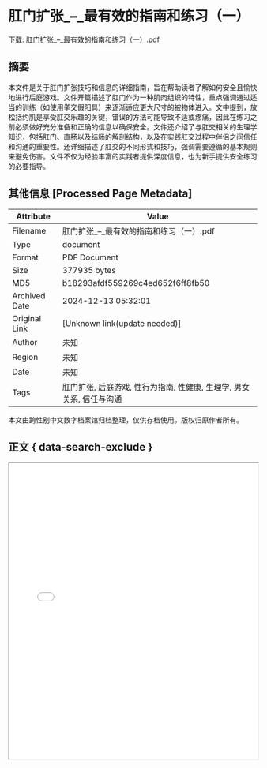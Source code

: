 # 肛门扩张_–_最有效的指南和练习（一）

<!-- tcd_download_link -->
下载: <a href="../肛门扩张_–_最有效的指南和练习（一）.pdf" download>肛门扩张_–_最有效的指南和练习（一）.pdf</a>
<!-- tcd_download_link_end -->

## 摘要

<!-- tcd_abstract -->
本文件是关于肛门扩张技巧和信息的详细指南，旨在帮助读者了解如何安全且愉快地进行后庭游戏。文件开篇描述了肛门作为一种肌肉组织的特性，重点强调通过适当的训练（如使用拳交假阳具）来逐渐适应更大尺寸的被物体进入。文中提到，放松括约肌是享受肛交乐趣的关键，错误的方法可能导致不适或疼痛，因此在练习之前必须做好充分准备和正确的信息以确保安全。文件还介绍了与肛交相关的生理学知识，包括肛门、直肠以及结肠的解剖结构，以及在实践肛交过程中伴侣之间信任和沟通的重要性。还详细描述了肛交的不同形式和技巧，强调需要遵循的基本规则来避免伤害。文件不仅为经验丰富的实践者提供深度信息，也为新手提供安全练习的必要指导。

<!-- tcd_abstract_end -->

## 其他信息 [Processed Page Metadata]

| Attribute       | Value                                  |
|-----------------|----------------------------------------|
| Filename        | 肛门扩张_–_最有效的指南和练习（一）.pdf                             |
| Type            | document                                 |
| Format          | PDF Document                               |
| Size            | 377935 bytes                           |
| MD5             | b18293afdf559269c4ed652f6ff8fb50                                  |
| Archived Date   | 2024-12-13 05:32:01                             |
| Original Link   | [Unknown link(update needed)]                         |
| Author          | 未知                               |
| Region          | 未知                               |
| Date            | 未知                                 |
| Tags            | 肛门扩张, 后庭游戏, 性行为指南, 性健康, 生理学, 男女关系, 信任与沟通                                 |

本文由跨性别中文数字档案馆归档整理，仅供存档使用。版权归原作者所有。


## 正文 { data-search-exclude }

<!-- tcd_main_text -->
<iframe src="../肛门扩张_–_最有效的指南和练习（一）.pdf" width="100%" height="600px">
    <p>无法显示PDF，请下载查看。</p>
</iframe>
<!-- tcd_main_text_end -->

